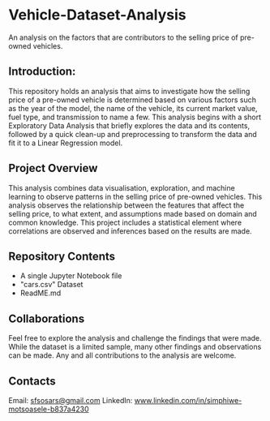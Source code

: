 # Vehicle-Dataset-Analysis
An analysis on the factors that are contributors to the selling price of pre-owned vehicles.

## Introduction:
This repository holds an analysis that aims to investigate how the selling price of a pre-owned vehicle is determined based on various factors such as the year of the model, the name of the vehicle, its current market value, fuel type, and transmission to name a few. This analysis begins with a short Exploratory Data Analysis that briefly explores the data and its contents, followed by a quick clean-up and preprocessing to transform the data and fit it to a Linear Regression model.

## Project Overview
This analysis combines data visualisation, exploration, and machine learning to observe patterns in the selling price of pre-owned vehicles. This analysis observes the relationship between the features that affect the selling price, to what extent, and assumptions made based on domain and common knowledge. This project includes a statistical element where correlations are observed and inferences based on the results are made.

## Repository Contents
* A single Jupyter Notebook file
* "cars.csv" Dataset
* ReadME.md

## Collaborations
Feel free to explore the analysis and challenge the findings that were made. While the dataset is a limited sample, many other findings and observations can be made. Any and all contributions to the analysis are welcome. 

## Contacts
Email: sfsosars@gmail.com
LinkedIn: www.linkedin.com/in/simphiwe-motsoasele-b837a4230


